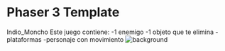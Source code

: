 # Phaser 3 Template
Indio_Moncho
Este juego contiene:
-1 enemigo
-1 objeto que te elimina
-plataformas
-personaje con movimiento
![background](https://github.com/NauLC/tilemap_indio_moncho/assets/128331959/989b964f-61a3-4d3c-ab8c-895c8a1880b6)
